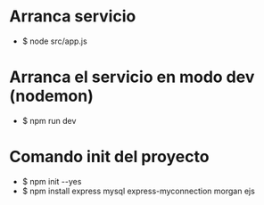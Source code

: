 # Arranca servicio
- $ node src/app.js

# Arranca el servicio en modo dev (nodemon)
- $ npm run dev

# Comando init del proyecto
- $ npm init --yes
- $ npm install express mysql express-myconnection morgan ejs 
